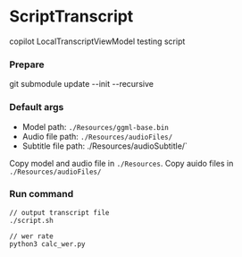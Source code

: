 # ScriptTranscript

copilot LocalTranscriptViewModel testing script

### Prepare
git submodule update --init --recursive

### Default args
+ Model path: `./Resources/ggml-base.bin`
+ Audio file path: `./Resources/audioFiles/`
+ Subtitle file path: ./Resources/audioSubtitle/`  

Copy model and audio file in `./Resources`. Copy auido files in `./Resources/audioFiles/`

### Run command
```
// output transcript file
./script.sh

// wer rate
python3 calc_wer.py
